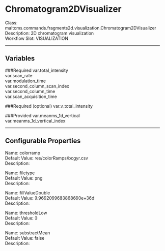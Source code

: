 # Chromatogram2DVisualizer
Class: maltcms.commands.fragments2d.visualization.Chromatogram2DVisualizer  
Description: 2D chromatogram visualization  
Workflow Slot: VISUALIZATION  

---

## Variables
###Required
var.total_intensity  
var.scan_rate  
var.modulation_time  
var.second_column_scan_index  
var.second_column_time  
var.scan_acquisition_time  

###Required (optional)
var.v_total_intensity  

###Provided
var.meanms_1d_vertical  
var.meanms_1d_vertical_index  


---

## Configurable Properties
Name: colorramp  
Default Value: res/colorRamps/bcgyr.csv  
Description:   
  
Name: filetype  
Default Value: png  
Description:   
  
Name: fillValueDouble  
Default Value: 9.9692099683868690e+36d  
Description:   
  
Name: thresholdLow  
Default Value: 0  
Description:   
  
Name: substractMean  
Default Value: false  
Description:   
  

